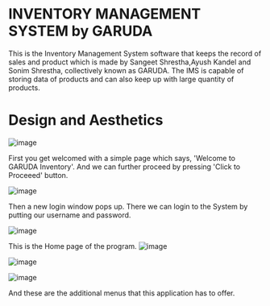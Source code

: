 # INVENTORY MANAGEMENT SYSTEM by GARUDA
This is the Inventory Management System software that keeps the record of sales and product which is made by Sangeet Shrestha,Ayush Kandel and Sonim Shrestha, collectively known as GARUDA. The IMS is capable of storing data of products and can also keep up with large quantity of products. 

# Design and Aesthetics
![image](https://user-images.githubusercontent.com/82662886/134919246-0e4e4ea1-e54d-4bd1-a694-76ac1f0deafe.png)

First you get welcomed with a simple page which says, 'Welcome to GARUDA Inventory'. And we can further proceed by pressing 'Click to Proceeed' button.

![image](https://user-images.githubusercontent.com/82662886/134919707-8a2704bd-1b80-4e29-a3b5-927d7be2c06b.png)

Then a new login window pops up. There we can login to the System by putting our username and password.

![image](https://user-images.githubusercontent.com/82662886/134920060-ecf60dc6-e88b-464a-bc58-4c18b13fc5a8.png)

This is the Home page of the program.
![image](https://user-images.githubusercontent.com/82662886/134921647-1a85ace4-8f08-4530-95e5-ecb08d456754.png)

![image](https://user-images.githubusercontent.com/82662886/134921703-7d466b2f-2d32-4ab2-849c-d7fb51cafc64.png)

![image](https://user-images.githubusercontent.com/82662886/134921785-411850de-74e1-42f1-bf27-4a6d3fc514a5.png)

And these are the additional menus that this application has to offer.




